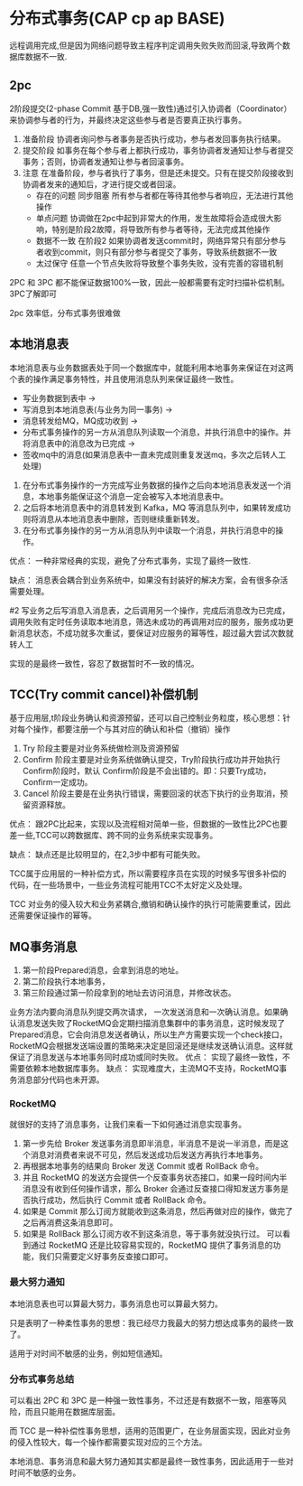 # 分布式事务(CAP cp ap BASE)

远程调用完成,但是因为网络问题导致主程序判定调用失败失败而回滚,导致两个数据库数据不一致.

## 2pc

2阶段提交(2-phase Commit 基于DB,强一致性)通过引入协调者（Coordinator）来协调参与者的行为，并最终决定这些参与者是否要真正执行事务。
1. 准备阶段 协调者询问参与者事务是否执行成功，参与者发回事务执行结果。
2. 提交阶段 如事务在每个参与者上都执行成功，事务协调者发通知让参与者提交事务；否则，协调者发通知让参与者回滚事务。
3. 注意 在准备阶段，参与者执行了事务，但是还未提交。只有在提交阶段接收到协调者发来的通知后，才进行提交或者回滚。
    - 存在的问题 同步阻塞 所有参与者都在等待其他参与者响应，无法进行其他操作
    - 单点问题 协调做在2pc中起到非常大的作用，发生故障将会造成很大影响，特别是阶段2故障，将导致所有参与者等待，无法完成其他操作
    - 数据不一致 在阶段2 如果协调者发送commit时，网络异常只有部分参与者收到commit，则只有部分参与者提交了事务，导致系统数据不一致
    - 太过保守 任意一个节点失败将导致整个事务失败，没有完善的容错机制
  
2PC 和 3PC 都不能保证数据100%一致，因此一般都需要有定时扫描补偿机制。3PC了解即可

2pc 效率低，分布式事务很难做

## 本地消息表

本地消息表与业务数据表处于同一个数据库中，就能利用本地事务来保证在对这两个表的操作满足事务特性，并且使用消息队列来保证最终一致性。

- 写业务数据到表中 -> 
- 写消息到本地消息表(与业务为同一事务) -> 
- 消息转发给MQ，MQ成功收到 -> 
- 分布式事务操作的另一方从消息队列读取一个消息，并执行消息中的操作。并将消息表中的消息改为已完成 ->
- 签收mq中的消息(如果消息表中一直未完成则重复发送mq，多次之后转人工处理)

1. 在分布式事务操作的一方完成写业务数据的操作之后向本地消息表发送一个消息，本地事务能保证这个消息一定会被写入本地消息表中。
2. 之后将本地消息表中的消息转发到 Kafka，MQ 等消息队列中，如果转发成功则将消息从本地消息表中删除，否则继续重新转发。
3. 在分布式事务操作的另一方从消息队列中读取一个消息，并执行消息中的操作。

优点： 一种非常经典的实现，避免了分布式事务，实现了最终一致性.

缺点： 消息表会耦合到业务系统中，如果没有封装好的解决方案，会有很多杂活需要处理。

#2 写业务之后写消息入消息表，之后调用另一个操作，完成后消息改为已完成，调用失败有定时任务读取本地消息，筛选未成功的再调用对应的服务，服务成功更新消息状态，不成功就多次重试，要保证对应服务的幂等性，超过最大尝试次数就转人工

实现的是最终一致性，容忍了数据暂时不一致的情况。

## TCC(Try commit cancel)补偿机制

基于应用层,t阶段业务确认和资源预留，还可以自己控制业务粒度，核心思想：针对每个操作，都要注册一个与其对应的确认和补偿（撤销）操作

1. Try 阶段主要是对业务系统做检测及资源预留
2. Confirm 阶段主要是对业务系统做确认提交，Try阶段执行成功并开始执行 Confirm阶段时，默认 Confirm阶段是不会出错的。即：只要Try成功，Confirm一定成功。
3. Cancel 阶段主要是在业务执行错误，需要回滚的状态下执行的业务取消，预留资源释放。

优点： 跟2PC比起来，实现以及流程相对简单一些，但数据的一致性比2PC也要差一些,TCC可以跨数据库、跨不同的业务系统来实现事务。

缺点： 缺点还是比较明显的，在2,3步中都有可能失败。

TCC属于应用层的一种补偿方式，所以需要程序员在实现的时候多写很多补偿的代码，在一些场景中，一些业务流程可能用TCC不太好定义及处理。

TCC 对业务的侵入较大和业务紧耦合,撤销和确认操作的执行可能需要重试，因此还需要保证操作的幂等。


## MQ事务消息

1. 第一阶段Prepared消息，会拿到消息的地址。 
2. 第二阶段执行本地事务，
3. 第三阶段通过第一阶段拿到的地址去访问消息，并修改状态。

业务方法内要向消息队列提交两次请求，
一次发送消息和一次确认消息。如果确认消息发送失败了RocketMQ会定期扫描消息集群中的事务消息，这时候发现了Prepared消息，它会向消息发送者确认，所以生产方需要实现一个check接口，RocketMQ会根据发送端设置的策略来决定是回滚还是继续发送确认消息。这样就保证了消息发送与本地事务同时成功或同时失败。
优点： 实现了最终一致性，不需要依赖本地数据库事务。
缺点： 实现难度大，主流MQ不支持，RocketMQ事务消息部分代码也未开源。


### RocketMQ 

就很好的支持了消息事务，让我们来看一下如何通过消息实现事务。
1. 第一步先给 Broker 发送事务消息即半消息，半消息不是说一半消息，而是这个消息对消费者来说不可见，然后发送成功后发送方再执行本地事务。
2. 再根据本地事务的结果向 Broker 发送 Commit 或者 RollBack 命令。
3. 并且 RocketMQ 的发送方会提供一个反查事务状态接口，如果一段时间内半消息没有收到任何操作请求，那么 Broker 会通过反查接口得知发送方事务是否执行成功，然后执行 Commit 或者 RollBack 命令。
4. 如果是 Commit 那么订阅方就能收到这条消息，然后再做对应的操作，做完了之后再消费这条消息即可。
5. 如果是 RollBack 那么订阅方收不到这条消息，等于事务就没执行过。
可以看到通过 RocketMQ 还是比较容易实现的，RocketMQ 提供了事务消息的功能，我们只需要定义好事务反查接口即可。

### 最大努力通知

本地消息表也可以算最大努力，事务消息也可以算最大努力。

只是表明了一种柔性事务的思想：我已经尽力我最大的努力想达成事务的最终一致了。

适用于对时间不敏感的业务，例如短信通知。

### 分布式事务总结

可以看出 2PC 和 3PC 是一种强一致性事务，不过还是有数据不一致，阻塞等风险，而且只能用在数据库层面。

而 TCC 是一种补偿性事务思想，适用的范围更广，在业务层面实现，因此对业务的侵入性较大，每一个操作都需要实现对应的三个方法。

本地消息、事务消息和最大努力通知其实都是最终一致性事务，因此适用于一些对时间不敏感的业务。
